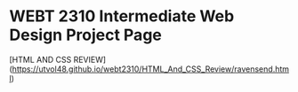 # WEBT 2310 Intermediate Web Design Project Page

[HTML AND CSS REVIEW] (https://utvol48.github.io/webt2310/HTML_And_CSS_Review/ravensend.html)